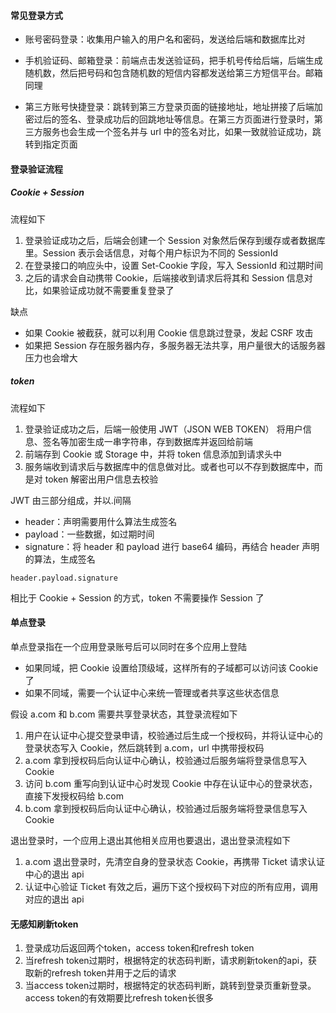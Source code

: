 #### 常见登录方式

- 账号密码登录：收集用户输入的用户名和密码，发送给后端和数据库比对

- 手机验证码、邮箱登录：前端点击发送验证码，把手机号传给后端，后端生成随机数，然后把号码和包含随机数的短信内容都发送给第三方短信平台。邮箱同理

- 第三方账号快捷登录：跳转到第三方登录页面的链接地址，地址拼接了后端加密过后的签名、登录成功后的回跳地址等信息。在第三方页面进行登录时，第三方服务也会生成一个签名并与 url 中的签名对比，如果一致就验证成功，跳转到指定页面

#### 登录验证流程

##### Cookie + Session

流程如下

1. 登录验证成功之后，后端会创建一个 Session 对象然后保存到缓存或者数据库里。Session 表示会话信息，对每个用户标识为不同的 SessionId
2. 在登录接口的响应头中，设置 Set-Cookie 字段，写入 SessionId 和过期时间
3. 之后的请求会自动携带 Cookie，后端接收到请求后将其和 Session 信息对比，如果验证成功就不需要重复登录了

缺点

- 如果 Cookie 被截获，就可以利用 Cookie 信息跳过登录，发起 CSRF 攻击
- 如果把 Session 存在服务器内存，多服务器无法共享，用户量很大的话服务器压力也会增大

##### token

流程如下

1. 登录验证成功之后，后端一般使用 JWT（JSON WEB TOKEN） 将用户信息、签名等加密生成一串字符串，存到数据库并返回给前端
2. 前端存到 Cookie 或 Storage 中，并将 token 信息添加到请求头中
3. 服务端收到请求后与数据库中的信息做对比。或者也可以不存到数据库中，而是对 token 解密出用户信息去校验

JWT 由三部分组成，并以.间隔

- header：声明需要用什么算法生成签名
- payload：一些数据，如过期时间
- signature：将 header 和 payload 进行 base64 编码，再结合 header 声明的算法，生成签名

```
header.payload.signature
```

相比于 Cookie + Session 的方式，token 不需要操作 Session 了

#### 单点登录

单点登录指在一个应用登录账号后可以同时在多个应用上登陆

- 如果同域，把 Cookie 设置给顶级域，这样所有的子域都可以访问该 Cookie 了
- 如果不同域，需要一个认证中心来统一管理或者共享这些状态信息

假设 a.com 和 b.com 需要共享登录状态，其登录流程如下

1. 用户在认证中心提交登录申请，校验通过后生成一个授权码，并将认证中心的登录状态写入 Cookie，然后跳转到 a.com，url 中携带授权码
2. a.com 拿到授权码后向认证中心确认，校验通过后服务端将登录信息写入 Cookie
3. 访问 b.com 重写向到认证中心时发现 Cookie 中存在认证中心的登录状态，直接下发授权码给 b.com
4. b.com 拿到授权码后向认证中心确认，校验通过后服务端将登录信息写入 Cookie

退出登录时，一个应用上退出其他相关应用也要退出，退出登录流程如下

1. a.com 退出登录时，先清空自身的登录状态 Cookie，再携带 Ticket 请求认证中心的退出 api
2. 认证中心验证 Ticket 有效之后，遍历下这个授权码下对应的所有应用，调用对应的退出 api

#### 无感知刷新token

1. 登录成功后返回两个token，access token和refresh token
2. 当refresh token过期时，根据特定的状态码判断，请求刷新token的api，获取新的refresh token并用于之后的请求
3. 当access token过期时，根据特定的状态码判断，跳转到登录页重新登录。access token的有效期要比refresh token长很多